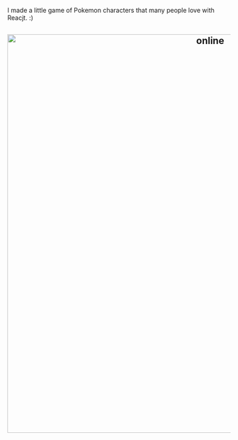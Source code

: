 I made a little game of Pokemon characters that many people love with Reacjt. :)

<h2 align="center">
  <img src="https://github.com/ozllmozdmrr/React-Pokemon/blob/main/image/2022-10-09%2015-23-20.gif" alt="online" width="900px" />
  <br>
</h2>

